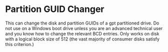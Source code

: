 # Partition GUID Changer

This can change the disk and partition GUIDs of a gpt partitioned drive. Do not use on a Windows boot drive unless you are an advanced technical user and you know how to change the relevant BCD entries. Only works on disk with a logical block size of 512 (the vast majority of consumer disks satisfy this criterion.) 
